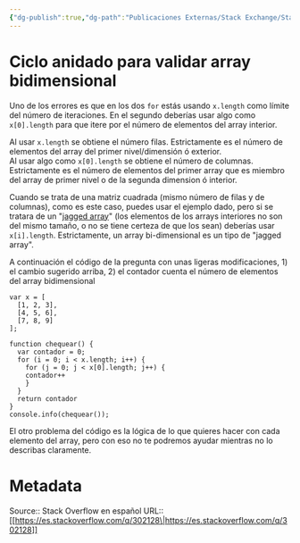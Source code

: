 ```yaml
---
{"dg-publish":true,"dg-path":"Publicaciones Externas/Stack Exchange/Stack Overflow en español/es.stackoverflow.com-302128.md","permalink":"/publicaciones-externas/stack-exchange/stack-overflow-en-espanol/es-stackoverflow-com-302128/","title":"Ciclo anidado para validar array bidimensional","hide":true,"noteIcon":"\"0\"","created":"2024-04-03T12:49:10.417-06:00","updated":"2024-04-05T16:43:56.242-06:00"}
---
```


# Ciclo anidado para validar array bidimensional

Uno de los errores es que en los dos `for` estás usando `x.length` como límite del número de iteraciones. En el segundo deberías usar algo como `x[0].length` para que itere por el número de elementos del array interior. 

Al usar `x.length` se obtiene el número filas. Estrictamente es el número de elementos del array del primer nivel/dimensión ó exterior.  
Al usar algo como `x[0].length` se obtiene el número de columnas. Estrictamente es el número de elementos del primer array que es miembro del array de primer nivel o de la segunda dimension ó interior.


Cuando se trata de una matriz cuadrada (mismo número de filas y de columnas), como es este caso, puedes usar el ejemplo dado, pero si se tratara de un "[jagged array][1]" (los elementos de los arrays interiores no son del mismo tamaño, o no se tiene certeza de que los sean) deberías usar `x[i].length`. Estrictamente, un array bi-dimensional es un tipo de "jagged array".

A continuación el código de la pregunta con unas ligeras modificaciones, 1) el cambio sugerido arriba, 2) el contador cuenta el número de elementos del array bidimensional

<!-- begin snippet: js hide: false console: true babel: false -->

<!-- language: lang-js -->

    var x = [
      [1, 2, 3],
      [4, 5, 6],
      [7, 8, 9]
    ];

    function chequear() {
      var contador = 0;
      for (i = 0; i < x.length; i++) {
        for (j = 0; j < x[0].length; j++) {
        contador++
        }
      }
      return contador
    }
    console.info(chequear());

<!-- end snippet -->

El otro problema del código es la lógica de lo que quieres hacer con cada elemento del array, pero con eso no te podremos ayudar mientras no lo describas claramente.


  [1]: https://en.wikipedia.org/wiki/Jagged_array

# Metadata
Source:: Stack Overflow en español
URL:: [[https://es.stackoverflow.com/q/302128\|https://es.stackoverflow.com/q/302128]]

